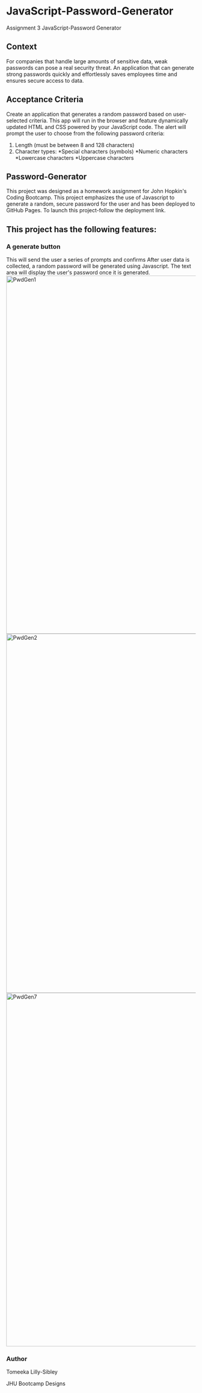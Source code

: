 # JavaScript-Password-Generator
Assignment 3 JavaScript-Password Generator

<h2>Context</h2>

For companies that handle large amounts of sensitive data, weak passwords can pose a real security threat. An application that can generate strong passwords quickly and effortlessly saves employees time and ensures secure access to data.

<h2>Acceptance Criteria</h2>

Create an application that generates a random password based on user-selected criteria. This app will run in the browser and feature dynamically updated HTML and CSS powered by your JavaScript code. The alert will prompt  the user to choose from the following password criteria:
1. Length (must be between 8 and 128 characters)
2. Character types:
    *Special characters (symbols)
    *Numeric characters
    *Lowercase characters
    *Uppercase characters

<h2>Password-Generator</h2>

This project was designed as a homework assignment for John Hopkin's Coding Bootcamp.
This project emphasizes the use of Javascript to generate a random, secure password for the user and has been deployed to GitHub Pages. To launch this project-follow the deployment link. 

<h2>This project has the following features:</h2>

<h3>A generate button</h3>
This will send the user a series of prompts and confirms
After user data is collected, a random password will be generated using Javascript.
The text area will display the user's password once it is generated.

<img width="950" alt="PwdGen1" src="https://user-images.githubusercontent.com/78512494/110168204-d70dcd00-7dc4-11eb-9790-386afebcb2c2.png">

<img width="953" alt="PwdGen2" src="https://user-images.githubusercontent.com/78512494/110168216-dc6b1780-7dc4-11eb-81fa-ab720c6db865.png">

<img width="938" alt="PwdGen7" src="https://user-images.githubusercontent.com/78512494/110168244-e4c35280-7dc4-11eb-8b5c-68579abf751a.png">


<h3>Author</h3>

Tomeeka Lilly-Sibley

JHU Bootcamp Designs





